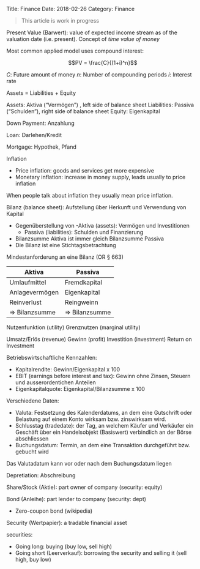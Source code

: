 Title: Finance
Date: 2018-02-26
Category: Finance

> This article is work in progress

Present Value (Barwert): value of expected income stream as of the valuation date (i.e. present). Concept of *time value of money*

Most common applied model uses compound interest:

$$PV = \frac{C}{(1+i)^n}$$

$C$: Future amount of money
$n$: Number of compounding periods
$i$: Interest rate


Assets = Liabilities + Equity

Assets: Aktiva (“Vermögen”) , left side of balance sheet
Liabilities: Passiva (“Schulden”), right side of balance sheet
Equity: Eigenkapital


Down Payment: Anzahlung

Loan: Darlehen/Kredit

Mortgage: Hypothek, Pfand

Inflation

- Price inflation: goods and services get more expensive
- Monetary inflation: increase in money supply, leads usually to price inflation

When people talk about inflation they usually mean price inflation.


Bilanz (balance sheet):
Aufstellung über Herkunft und Verwendung von Kapital

- Gegenüberstellung von
    -Aktiva (assets): Vermögen und Investitionen
    - Passiva (liabilities): Schulden und Finanzierung
- Bilanzsumme Aktiva ist immer gleich Bilanzsumme Passiva
- Die Bilanz ist eine Stichtagsbetrachtung

Mindestanforderung an eine Bilanz (OR § 663)

| Aktiva         | Passiva         |
|----------------|-----------------|
| Umlaufmittel   | Fremdkapital    |
| Anlagevermögen | Eigenkapital    |
| Reinverlust    | Reingweinn      |
| => Bilanzsumme | => Bilanzsumme  |


Nutzenfunktion (utility)
Grenznutzen (marginal utility)

Umsatz/Erlös (revenue)
Gewinn (profit)
Investition (investment)
Return on Investment


Betriebswirtschaftliche Kennzahlen:

- Kapitalrendite: Gewinn/Eigenkapital x 100
- EBIT (earnings before interest and tax): Gewinn ohne Zinsen, Steuern und ausserordentichen Anteilen
- Eigenkapitalquote: Eigenkapital/Bilanzsumme x 100


Verschiedene Daten:

- Valuta:  Festsetzung des Kalenderdatums, an dem eine Gutschrift oder Belastung auf einem Konto wirksam bzw. zinswirksam wird.
- Schlusstag (tradedate): der Tag, an welchem Käufer und Verkäufer ein Geschäft über ein Handelsobjekt (Basiswert) verbindlich an der Börse abschliessen
- Buchungsdatum: Termin, an dem eine Transaktion durchgeführt bzw. gebucht wird

Das Valutadatum kann vor oder nach dem Buchungsdatum liegen


Depretiation: Abschreibung

Share/Stock (Aktie): part owner of company (security: equity)

Bond (Anleihe): part lender to company (security: dept)
- Zero-coupon bond (wikipedia)

Security (Wertpapier): a tradable financial asset

securities:
- Going long: buying (buy low, sell high)
- Going short (Leerverkauf): borrowing the security and selling it (sell high, buy low)


